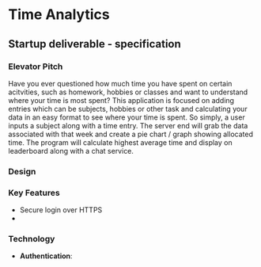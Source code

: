 # Time Analytics

## Startup deliverable - specification

### Elevator Pitch
Have you ever questioned how much time you have spent on certain acitvities, such as homework, hobbies or classes and want to understand where your time is most spent? This application is focused on adding entries which can be subjects, hobbies or other task and calculating your data in an easy format to see where your time is spent. So simply, a user inputs a subject along with a time entry. The server end will grab the data associated with that week and create a pie chart / graph showing allocated time. The program will calculate highest average time and display on leaderboard along with a chat service.

### Design

### Key Features
* Secure login over HTTPS
*

### Technology
* **Authentication**:

